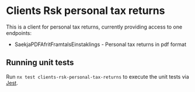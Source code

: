 # Clients Rsk personal tax returns

This is a client for personal tax returns, currently providing access to one endpoints:

- SaekjaPDFAfritFramtalsEinstaklings - Personal tax returns in pdf format

## Running unit tests

Run `nx test clients-rsk-personal-tax-returns` to execute the unit tests via [Jest](https://jestjs.io).
